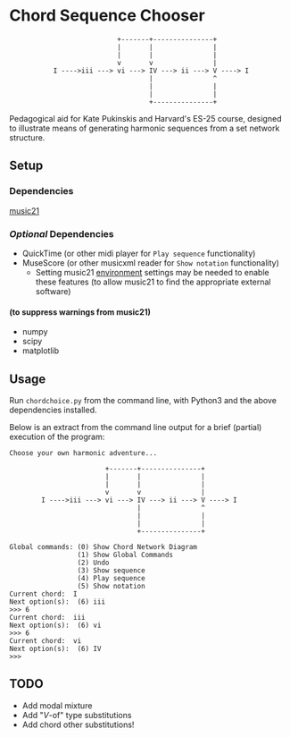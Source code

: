 # Chord Sequence Chooser

```
                           +-------+---------------+
                           |       |               |
                           |       |               |
                           v       v               |
           I ---->iii ---> vi ---> IV ---> ii ---> V ----> I
                                   |               ^
                                   |               |
                                   |               |
                                   +---------------+
```

Pedagogical aid for Kate Pukinskis and Harvard's ES-25 course, designed to illustrate means of generating harmonic sequences from a set network structure.

## Setup

### Dependencies
[music21](https://pypi.org/project/music21/)

### _Optional_ Dependencies
* QuickTime (or other midi player for `Play sequence` functionality)
* MuseScore (or other musicxml reader for `Show notation` functionality)
  - Setting music21 [environment](http://web.mit.edu/music21/doc/moduleReference/moduleEnvironment.html) settings may be needed to enable these features (to allow music21 to find the appropriate external software)
#### (to suppress warnings from music21)
* numpy
* scipy
* matplotlib

## Usage
Run `chordchoice.py` from the command line, with Python3 and the above dependencies installed.

Below is an extract from the command line output for a brief (partial) execution of the program:

```
Choose your own harmonic adventure...

                        +-------+---------------+
                        |       |               |
                        |       |               |
                        v       v               |
        I ---->iii ---> vi ---> IV ---> ii ---> V ----> I
                                |               ^
                                |               |
                                |               |
                                +---------------+
        
Global commands: (0) Show Chord Network Diagram
                 (1) Show Global Commands
                 (2) Undo
                 (3) Show sequence
                 (4) Play sequence
                 (5) Show notation
Current chord:  I
Next option(s):  (6) iii
>>> 6
Current chord:  iii
Next option(s):  (6) vi
>>> 6
Current chord:  vi
Next option(s):  (6) IV
>>> 
```

## TODO
* Add modal mixture
* Add "_V_-of" type substitutions
* Add chord other substitutions!
